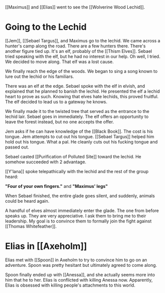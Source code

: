 [[Maximus]] and [[Elias]] went to see the [[Wolverine Wood Lechid]].
# Going to the Lechid
[[Jem]], [[Sebael Targus]], and Maximus go to the lechid. We came across a hunter's camp along the road. There are a few hunters there. There's another figure tied up. It's an elf, probably of the [[Thism Elves]]. Sebael tried speaking with the elf, but he had no interest in our help. Oh well, I tried. We decided to move along. That elf was a lost cause.

We finally reach the edge of the woods. We began to sing a song known to lure out the lechid or his familiars.

There was an elf at the edge. Sebael spoke with the elf in elvish, and explained that he planned to banish the lechid. He presented the elf a lechid heart to prove as such. Knowing that elves hate lechids, this proved fruitful. The elf decided to lead us to a gateway he knows.

We finally made it to the twisted tree that served as the entrance to the lechid lair. Sebael goes in immediately. The elf offers an opportunity to leave the forest instead, but no one accepts the offer.

Jem asks if he can have knowledge of the [[Black Book]]. The cost is his tongue. Jem attempts to cut out his tongue. [[Sebael Targus]] helped him hold out his tongue. What a pal. He cleanly cuts out his fucking tongue and passed out.

Sebael casted [[Purification of Polluted Site]] toward the lechid. He somehow succeeded with 2 advantage.

[[Y'lana]] spoke telepathically with the lechid and the rest of the group heard:

**"Four of your own fingers."** and
**"Maximus' legs"**

When Sebael finished, the entire glade goes silent, and suddenly, animals could be heard again.

A handful of elves almost immediately enter the glade. The one from before speaks up. They are very appreciative. I ask them to bring me to their leadership. My goal is to convince them to formally join the fight against [[Thomas Whitefeather]].
# Elias in [[Axeholm]]
Elias met with [[Spoon]] in Axeholm to try to convince him to go on an adventure. Spoon was pretty hesitant but ultimately agreed to come along. 

Spoon finally ended up with [[Anessa]], and she actually seems more into him that he to her. Elias is conflicted with killing Anessa now. Apparently, Elias is obsessed with killing people's attachments to this world. 


